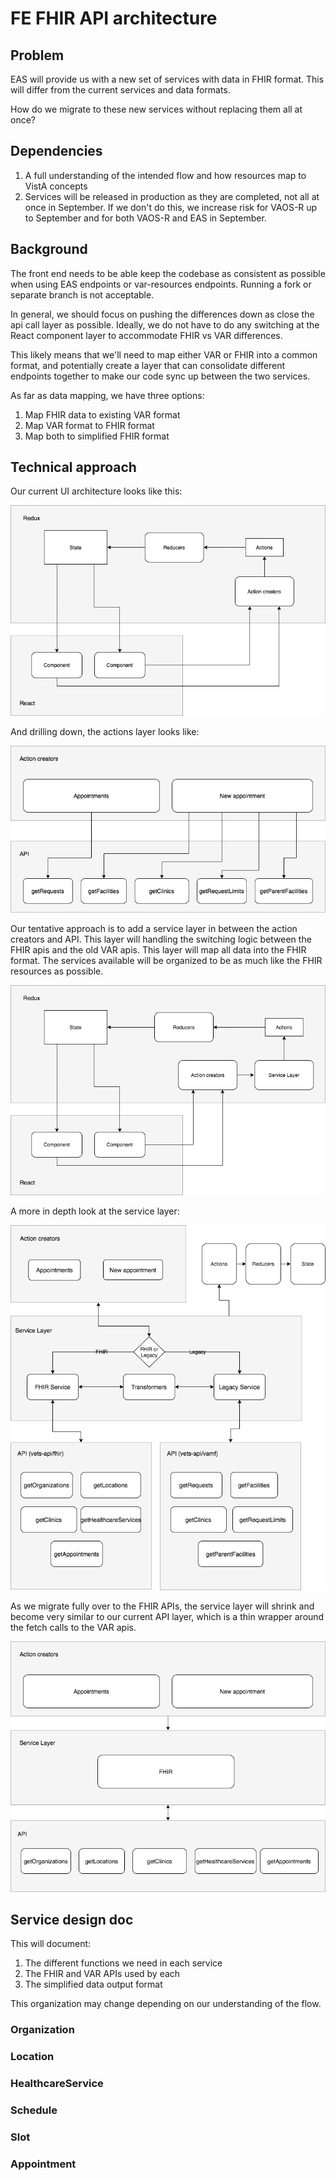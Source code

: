 # FE FHIR API architecture

## Problem

EAS will provide us with a new set of services with data in FHIR format. This will differ from the current services and data formats.

How do we migrate to these new services without replacing them all at once?

## Dependencies

1. A full understanding of the intended flow and how resources map to VistA concepts
2. Services will be released in production as they are completed, not all at once in September. If we don't do this, we increase risk for VAOS-R up to September and for both VAOS-R and EAS in September.

## Background

The front end needs to be able keep the codebase as consistent as possible when using EAS endpoints or var-resources endpoints. Running a fork or separate branch is not acceptable.

In general, we should focus on pushing the differences down as close the api call layer as possible. Ideally, we do not have to do any switching at the React component layer to accommodate FHIR vs VAR differences. 

This likely means that we'll need to map either VAR or FHIR into a common format, and potentially create a layer that can consolidate different endpoints together to make our code sync up between the two services.

As far as data mapping, we have three options:

1. Map FHIR data to existing VAR format
2. Map VAR format to FHIR format
3. Map both to simplified FHIR format

## Technical approach

Our current UI architecture looks like this:

![FE technical architecture](fe_architecture.png)

And drilling down, the actions layer looks like:

![FE action creators](fe_action_creators.png)

Our tentative approach is to add a service layer in between the action creators and API. This layer will handling the switching logic between the FHIR apis and the old VAR apis. This layer will map all data into the FHIR format. The services available will be organized to be as much like the FHIR resources as possible. 

![FE mid high level arch](fe_mid_high_level_arch.png)

A more in depth look at the service layer:

![fe_mid_action_creators](fe_mid_action_creators.png)

As we migrate fully over to the FHIR APIs, the service layer will shrink and become very similar to our current API layer, which is a thin wrapper around the fetch calls to the VAR apis.

![fe_post migration](fe_post_high_level.png)

## Service design doc

This will document:

1. The different functions we need in each service
2. The FHIR and VAR APIs used by each
3. The simplified data output format

This organization may change depending on our understanding of the flow.

### Organization

### Location

### HealthcareService

### Schedule

### Slot

### Appointment
